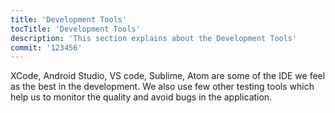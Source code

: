 ```yaml
---
title: 'Development Tools'
tocTitle: 'Development Tools'
description: 'This section explains about the Development Tools'
commit: '123456'
---
```


XCode, Android Studio, VS code, Sublime, Atom are some of the IDE we feel as the best in the development. We also use few other testing tools which help us to monitor the quality and avoid bugs in the application.

<!-- ## Sub Heading

✍️Coming soon: Please watch this space for more updates from our team. Thanks for the patience! -->

<!--
![default and pinned tasks](/placeholders/banner.png)

```javascript
code or syntax
```

<div class="aside">
<a href=""><b>Links</b></a>
</div>
-->
